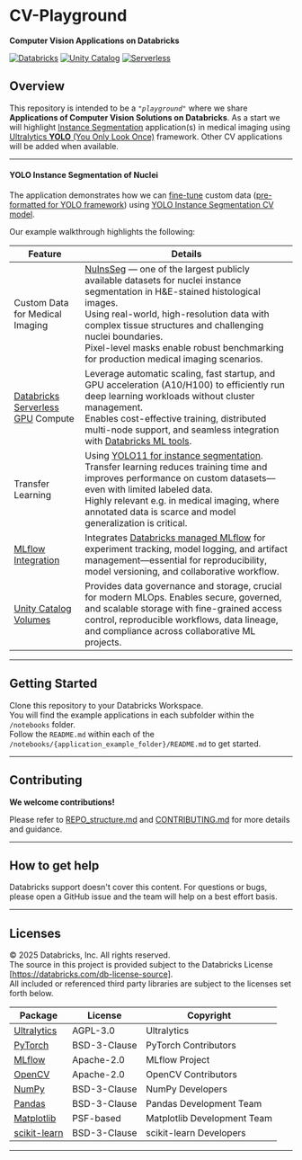 # CV-Playground
**Computer Vision Applications on Databricks**  


[![Databricks](https://img.shields.io/badge/Databricks-Solution_Accelerator-FF3621?style=for-the-badge&logo=databricks)](https://databricks.com)
[![Unity Catalog](https://img.shields.io/badge/Unity_Catalog-Enabled-00A1C9?style=for-the-badge)](https://docs.databricks.com/en/data-governance/unity-catalog/index.html)
[![Serverless](https://img.shields.io/badge/Serverless-Compute-00C851?style=for-the-badge)](https://docs.databricks.com/en/compute/serverless.html)

## Overview

This repository is intended to be a _`"playground"`_ where we share **Applications of Computer Vision Solutions on Databricks**. As a start we will highlight [Instance Segmentation](https://www.ultralytics.com/glossary/instance-segmentation) application(s) in medical imaging using [Ultralytics **YOLO** (You Only Look Once)](https://github.com/ultralytics/ultralytics) framework. Other CV applications will be added when available.    
<!-- _... stay tuned!_   -->    

---   

#### YOLO Instance Segmentation of Nuclei 

The application demonstrates how we can [fine-tune](https://docs.ultralytics.com/guides/model-evaluation-insights/#how-does-fine-tuning-work) custom data ([pre-formatted for YOLO framework](https://docs.ultralytics.com/datasets/segment/)) using [YOLO Instance Segmentation CV model](https://github.com/ultralytics/ultralytics/blob/main/ultralytics/cfg/models/11/yolo11-seg.yaml).

Our example walkthrough highlights the following:    

| **Feature** | **Details**    |
|---------|-------------|
| Custom Data for Medical Imaging | [NuInsSeg](https://github.com/masih4/NuInsSeg) — one of the largest publicly available datasets for nuclei instance segmentation in H&E-stained histological images. <br>Using real-world, high-resolution data with complex tissue structures and challenging nuclei boundaries. <br>Pixel-level masks enable robust benchmarking for production medical imaging scenarios. |
| [Databricks Serverless](https://www.databricks.com/glossary/serverless-computing) [GPU](https://docs.databricks.com/aws/en/compute/serverless/gpu) Compute| Leverage automatic scaling, fast startup, and GPU acceleration (A10/H100) to efficiently run deep learning workloads without cluster management. <br>Enables cost-effective training, distributed multi-node support, and seamless integration with [Databricks ML tools](https://docs.databricks.com/aws/en/machine-learning). |
| Transfer Learning | Using [YOLO11 for instance segmentation](https://docs.ultralytics.com/tasks/segment/). <br>Transfer learning reduces training time and improves performance on custom datasets—even with limited labeled data. <br>Highly relevant e.g. in medical imaging, where annotated data is scarce and model generalization is critical. |
| [MLflow Integration](https://mlflow.org/docs/latest/) | Integrates [Databricks managed MLflow](https://docs.databricks.com/aws/en/mlflow/#databricks-managed-mlflow) for experiment tracking, model logging, and artifact management—essential for reproducibility, model versioning, and collaborative workflow. |
| [Unity Catalog Volumes](https://docs.databricks.com/data-governance/unity-catalog/index.html) | Provides data governance and storage, crucial for modern MLOps. Enables secure, governed, and scalable storage with fine-grained access control, reproducible workflows, data lineage, and compliance across collaborative ML projects. |    
   

---   

## Getting Started

Clone this repository to your Databricks Workspace.  
You will find the example applications in each subfolder within the `/notebooks` folder.   
Follow the `README.md` within each of the `/notebooks/{application_example_folder}/README.md` to get started.  

---     


## Contributing

**We welcome contributions!**  

Please refer to [REPO_structure.md](REPO_structure.md) and [CONTRIBUTING.md](CONTRIBUTING.md) for more details and guidance.    

---   

## How to get help
Databricks support doesn't cover this content. For questions or bugs, please open a GitHub issue and the team will help on a best effort basis.   

---   

## Licenses

&copy; 2025 Databricks, Inc. All rights reserved.    
The source in this project is provided subject to the Databricks License [https://databricks.com/db-license-source].    
All included or referenced third party libraries are subject to the licenses set forth below.

| Package | License | Copyright |
|---------|---------|-----------|
| [Ultralytics](https://github.com/ultralytics/ultralytics) | AGPL-3.0 | Ultralytics |
| [PyTorch](https://pytorch.org/) | BSD-3-Clause | PyTorch Contributors |
| [MLflow](https://mlflow.org/) | Apache-2.0 | MLflow Project |
| [OpenCV](https://opencv.org/) | Apache-2.0 | OpenCV Contributors |
| [NumPy](https://numpy.org/) | BSD-3-Clause | NumPy Developers |
| [Pandas](https://pandas.pydata.org/) | BSD-3-Clause | Pandas Development Team |
| [Matplotlib](https://matplotlib.org/) | PSF-based | Matplotlib Development Team |
| [scikit-learn](https://scikit-learn.org/) | BSD-3-Clause | scikit-learn Developers |   

---   

